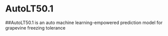 # AutoLT50.1
##AutoLT50.1 is an auto machine learning-empowered prediction model for grapevine freezing tolerance

